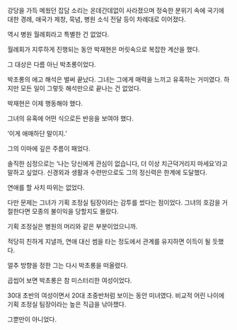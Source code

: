강당을 가득 메웠던 잡담 소리는 온데간데없이 사라졌으며 정숙한 분위기 속에 국기에 대한 경례, 애국가 제창, 묵념, 병원 소식 전달 등이 차례대로 이어졌다.

역시 병원 월례회라고 특별한 건 없었다.

월례회가 지루하게 진행되는 동안 박재현은 머릿속으로 복잡한 계산을 했다.

그 대상은 다름 아닌 박초롱이었다.

박초롱의 에고 해석은 벌써 끝났다. 그녀는 그에게 매력을 느끼고 유혹하는 거미였다. 하지만 모든 일이 그렇듯 해석만으로 끝나는 건 없었다.

박재현은 이제 행동해야 했다.

그녀의 유혹에 어떤 식으로든 반응을 보여야 했다.

‘이게 애매하단 말이지.’

그의 이마에 깊은 주름이 패었다.

솔직한 심정으로는 ‘나는 당신에게 관심이 없습니다, 더 이상 치근덕거리지 마세요’라고 말하고 싶었다. 신경외과 생활과 수련만으로도 그의 정신력은 한계에 도달했다.

연애를 할 사치 따위는 없었다.

다만 문제는 그녀가 기획 조정실 팀장이라는 감투를 썼다는 점이었다. 그녀의 호감을 거절한다면 모종의 불이익을 당할지도 몰랐다.

기획 조정실은 병원의 머리와 같은 부분이었으니까.

적당히 친하게 지낼까, 연애 대신 썸을 타는 정도에서 관계를 유지하면 이득이 될 듯했다.

얼추 방향을 정한 그는 다시 박초롱을 떠올렸다.

곱씹어 보면 박초롱은 참 미스터리한 여성이었다.

30대 초반의 여성이면서 20대 초중반처럼 보이는 동안 미녀였다. 비교적 어린 나이에 기획 조정실 팀장이라는 높은 직급을 낚아챘다.

그뿐만이 아니었다.